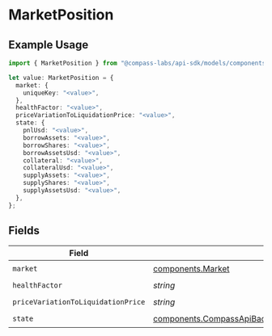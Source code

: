 # MarketPosition

## Example Usage

```typescript
import { MarketPosition } from "@compass-labs/api-sdk/models/components";

let value: MarketPosition = {
  market: {
    uniqueKey: "<value>",
  },
  healthFactor: "<value>",
  priceVariationToLiquidationPrice: "<value>",
  state: {
    pnlUsd: "<value>",
    borrowAssets: "<value>",
    borrowShares: "<value>",
    borrowAssetsUsd: "<value>",
    collateral: "<value>",
    collateralUsd: "<value>",
    supplyAssets: "<value>",
    supplyShares: "<value>",
    supplyAssetsUsd: "<value>",
  },
};
```

## Fields

| Field                                                                                                                                                                                | Type                                                                                                                                                                                 | Required                                                                                                                                                                             | Description                                                                                                                                                                          |
| ------------------------------------------------------------------------------------------------------------------------------------------------------------------------------------ | ------------------------------------------------------------------------------------------------------------------------------------------------------------------------------------ | ------------------------------------------------------------------------------------------------------------------------------------------------------------------------------------ | ------------------------------------------------------------------------------------------------------------------------------------------------------------------------------------ |
| `market`                                                                                                                                                                             | [components.Market](../../models/components/market.md)                                                                                                                               | :heavy_check_mark:                                                                                                                                                                   | N/A                                                                                                                                                                                  |
| `healthFactor`                                                                                                                                                                       | *string*                                                                                                                                                                             | :heavy_check_mark:                                                                                                                                                                   | N/A                                                                                                                                                                                  |
| `priceVariationToLiquidationPrice`                                                                                                                                                   | *string*                                                                                                                                                                             | :heavy_check_mark:                                                                                                                                                                   | N/A                                                                                                                                                                                  |
| `state`                                                                                                                                                                              | [components.CompassApiBackendModelsMorphoReadResponseCheckUserPositionMarketState](../../models/components/compassapibackendmodelsmorphoreadresponsecheckuserpositionmarketstate.md) | :heavy_check_mark:                                                                                                                                                                   | N/A                                                                                                                                                                                  |